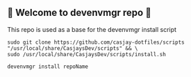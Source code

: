 ## 👋 Welcome to devenvmgr repo 👋  
  
This repo is used as a base for the devenvmgr install script
  
```shell
sudo git clone https://github.com/casjay-dotfiles/scripts "/usr/local/share/CasjaysDev/scripts" && \
sudo /usr/local/share/CasjaysDev/scripts/install.sh
```
  
```shell
devenvmgr install repoName
```
